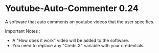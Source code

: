# Youtube-Auto-Commenter 0.24
A software that auto comments on youtube videos that the user specifies.


Important Notes :
- A "How does it work" video will be added to the software.
- You need to replace any "Creds.X" variable with your credentials.
